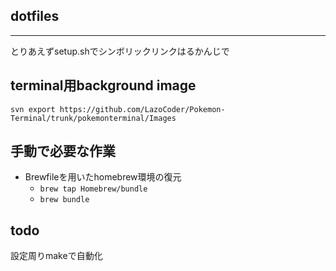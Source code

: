 ## dotfiles

****

とりあえずsetup.shでシンボリックリンクはるかんじで

## terminal用background image

`svn export https://github.com/LazoCoder/Pokemon-Terminal/trunk/pokemonterminal/Images`

## 手動で必要な作業

- Brewfileを用いたhomebrew環境の復元
  - `brew tap Homebrew/bundle`
  - `brew bundle`

## todo

設定周りmakeで自動化


